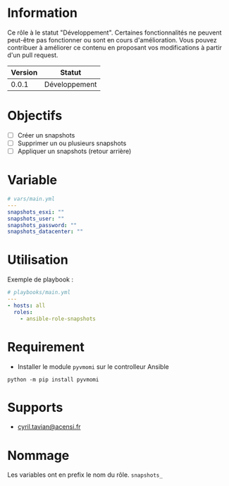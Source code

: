 # Information 

Ce rôle à le statut "Développement". 
Certaines fonctionnalités ne peuvent peut-être pas fonctionner ou sont en cours d'amélioration. 
Vous pouvez contribuer à améliorer ce contenu en proposant vos modifications à partir d'un pull request. 

| Version | Statut | 
| ------- | ------------- | 
| 0.0.1   | Développement |


# Objectifs 

- [ ] Créer un snapshots 
- [ ] Supprimer un ou plusieurs snapshots
- [ ] Appliquer un snapshots (retour arrière)

# Variable 

```yml
# vars/main.yml
---
snapshots_esxi: ""
snapshots_user: ""
snapshots_password: ""
snapshots_datacenter: ""

```

# Utilisation 

Exemple de playbook : 

```yml 
# playbooks/main.yml
---
- hosts: all
  roles:
    - ansible-role-snapshots

```

# Requirement
- Installer le module ```pyvmomi``` sur le controlleur Ansible
```shell 
python -m pip install pyvmomi
```

# Supports 
- cyril.tavian@acensi.fr

# Nommage
Les variables ont en prefix le nom du rôle. ```snapshots_```
